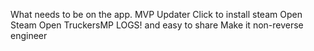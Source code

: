 What needs to be on the app. MVP
Updater
Click to install steam
Open Steam
Open TruckersMP
LOGS! and easy to share
Make it non-reverse engineer